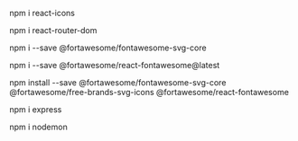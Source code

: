 
npm i react-icons

npm i react-router-dom

npm i --save @fortawesome/fontawesome-svg-core

npm i --save @fortawesome/react-fontawesome@latest

npm install --save @fortawesome/fontawesome-svg-core @fortawesome/free-brands-svg-icons @fortawesome/react-fontawesome


npm i express 

npm i nodemon